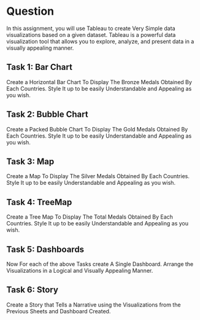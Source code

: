 # Question
In this assignment, you will use Tableau to create Very Simple data visualizations based on a given dataset. Tableau is a powerful data visualization tool that allows you to explore, analyze, and present data in a visually appealing manner.

## Task 1: Bar Chart
Create a Horizontal Bar Chart To Display The Bronze Medals Obtained By Each Countries. Style It up to be easily Understandable and Appealing as you wish.

## Task 2: Bubble Chart
Create a Packed Bubble Chart To Display The Gold Medals Obtained By Each Countries. Style It up to be easily Understandable and Appealing as you wish.

## Task 3: Map
Create a Map To Display The Silver Medals Obtained By Each Countries. Style It up to be easily Understandable and Appealing as you wish.

## Task 4: TreeMap
Create a Tree Map To Display The Total Medals Obtained By Each Countries. Style It up to be easily Understandable and Appealing as you wish.

## Task 5: Dashboards
Now For each of the above Tasks create A Single Dashboard. Arrange the Visualizations in a Logical and Visually Appealing Manner.

## Task 6: Story
Create a Story that Tells a Narrative using the Visualizations from the Previous Sheets and Dashboard Created.
